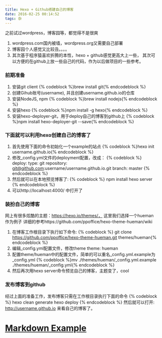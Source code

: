 ```yaml
---
title: Hexo + Github搭建自己的博客
date: 2016-02-25 00:14:52
tags: 杂
---
```


之前试过wordpress，博客园等，都觉得不是很爽
1. wordpress.com国内被墙，wordpress.org又需要自己部署
2. 博客园个人感觉又比较丑。。。。
3. 其次基于程序猿喜欢折腾的本性，hexo + github感觉更高大上一些，
   其次可以方便的在github上放一些自己的代码，作为以后做项目的一些参考。

### 前期准备
1. 安装git client
    {% codeblock %}brew install git{% endcodeblock %}
2. 创建Gihub账号(username), 并且创建username.github.io的仓库
3. 安装NodeJS, npm
    {% codeblock %}brew install nodejs{% endcodeblock %}
4. 安装hexo
    {% codeblock %}npm install -g hexo{% endcodeblock %}
5. 安装hexo-deployer-git，用于deploy自己的博客到github上
    {% codeblock %}npm install hexo-deployer-git --save{% endcodeblock %}

### 下面就可以利用hexo创建自己的博客了
1. 首先使用下面的命令初始化一个example的站点
    {% codeblock %}hexo init username.github.io{% endcodeblock %}
2. 修改_config.yml文件的deployment配置，改成：
    {% codeblock %} 
  	  deploy:
        type: git
        repository: git@github.com:username/username.github.io.git
        branch: master
    {% endcodeblock %} 
3. 然后就可以在本地预览博客了: 
    {% codeblock %}
    npm install
    hexo server
    {% endcodeblock %}
4. 可以http://localhost:4000/ 中打开了

### 装扮自己的博客
网上有很多炫酷的主题：https://hexo.io/themes/， 这里我们选择一个hueman作为例子
    详细的参考https://github.com/ppoffice/hexo-theme-hueman/wiki
1. 在博客工作根目录下执行如下命令:
	{% codeblock %} git clone https://github.com/ppoffice/hexo-theme-hueman.git themes/hueman{% endcodeblock %}
2. 编辑_config.yml配置文件，修改theme
    theme: hueman
3. 配置theme/hueman中的配置文件，简单的可以重名_config.yml.example为_config.yml
    {% codeblock %}mv ./themes/hueman/_config.yml.example ./themes/hueman/_config.yml{% endcodeblock %}
4. 然后再次用hexo server命令预览自己的博客，主题变了，cool

### 发布博客到github
经过上面的准备工作，发布博客只需在工作根目录执行下面的命令
   {% codeblock %}
       hexo clean generate
       hexo deploy
   {% endcodeblock %}
然后就可以打开: http://username.github.io 来看自己的博客了。


# [Markdown Example](http://blog.zhangruipeng.me/hexo-theme-hueman/2014/12/25/Markdown%20Example/#code)
